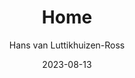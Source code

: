 ---
author: Hans van Luttikhuizen-Ross
title: Home
description: Hans van Luttikhuizen-Ross’ personal website
date: 2023-08-13
---